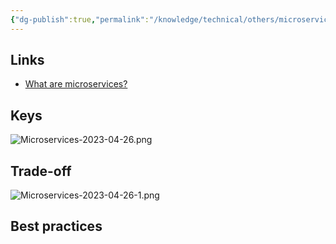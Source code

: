```yaml
---
{"dg-publish":true,"permalink":"/knowledge/technical/others/microservices/","noteIcon":""}
---
```


## Links
- [What are microservices?](https://microservices.io/)
## Keys
![Microservices-2023-04-26.png](/img/user/Attachments/Microservices-2023-04-26.png)
## Trade-off
![Microservices-2023-04-26-1.png](/img/user/Attachments/Microservices-2023-04-26-1.png)
## Best practices
